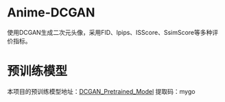 # Anime-DCGAN
使用DCGAN生成二次元头像，采用FID、lpips、ISScore、SsimScore等多种评价指标。
# 预训练模型
本项目的预训练模型地址：[DCGAN_Pretrained_Model](https://pan.baidu.com/s/1y99VxHhFyW4Mas7o1CTq0g?pwd=mygo)
提取码：mygo